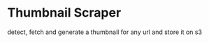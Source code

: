 Thumbnail Scraper
============

detect, fetch and generate a thumbnail for any url and store it on s3
